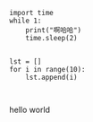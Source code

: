 ```
import time
while 1:
    print("啊哈哈")
    time.sleep(2)


lst = []
for i in range(10):
    lst.append(i)
    
    
```
hello world

